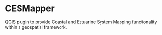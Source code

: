 # CESMapper
QGIS plugin to provide Coastal and Estuarine System Mapping functionality within a geospatial framework.
